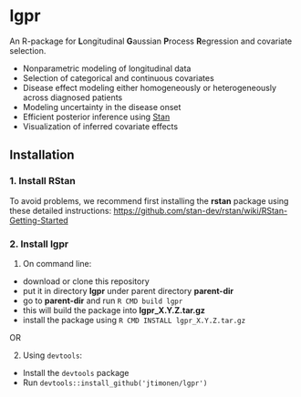 # lgpr
An R-package for **L**ongitudinal **G**aussian **P**rocess **R**egression and covariate selection.

* Nonparametric modeling of longitudinal data
* Selection of categorical and continuous covariates
* Disease effect modeling either homogeneously or heterogeneously across diagnosed patients
* Modeling uncertainty in the disease onset
* Efficient posterior inference using [Stan](https://mc-stan.org/)
* Visualization of inferred covariate effects

## Installation

### 1. Install RStan
To avoid problems, we recommend first installing the **rstan** package using these detailed instructions:
https://github.com/stan-dev/rstan/wiki/RStan-Getting-Started

### 2. Install lgpr

1) On command line:
* download or clone this repository
* put it in directory **lgpr** under parent directory **parent-dir**
* go to **parent-dir** and run `R CMD build lgpr`
* this will build the package into **lgpr_X.Y.Z.tar.gz**
* install the package using `R CMD INSTALL lgpr_X.Y.Z.tar.gz`

OR

2) Using `devtools`:
* Install the `devtools` package
* Run `devtools::install_github('jtimonen/lgpr')`
